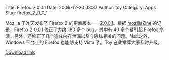 Title: Firefox 2.0.0.1
Date: 2006-12-20 08:37
Author: toy
Category: Apps
Slug: firefox_2_0_0_1

Mozilla 于昨天发布了 Firefox 2
的更新版本——[2.0.0.1](http://www.mozilla.com/en-US/firefox/2.0.0.1/releasenotes/)。根据
[mozillaZine](http://forums.mozillazine.org/viewtopic.php?t=494984)
的记录，Firefox 2.0.0.1 修正了大约 180 多个 bug，其中有 40 多个易引起
Firefox
崩溃，另外，还修正了几个造成内存泄漏以及与隐私相关的问题。除此之外，Windows
平台上的 Firefox 也能够支持 Vista 了。Toy 在此推荐大家及时升级。

[Download link](http://www.mozilla.com/en-US/firefox/all.html)
